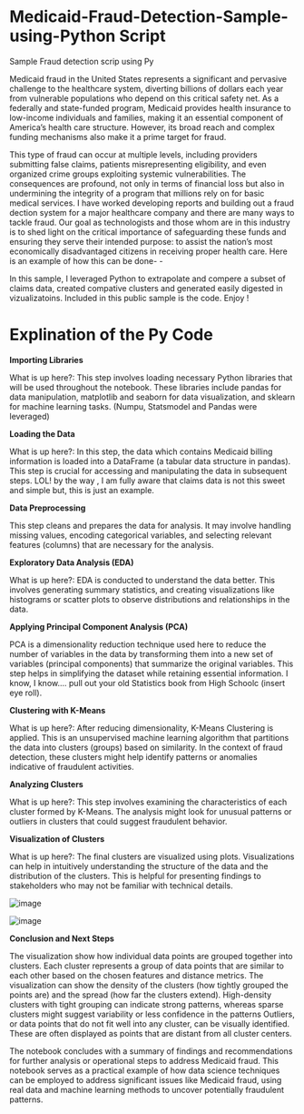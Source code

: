 # Medicaid-Fraud-Detection-Sample-using-Python Script
Sample Fraud detection scrip using Py

Medicaid fraud in the United States represents a significant and pervasive challenge to the healthcare system, diverting billions of dollars each year from vulnerable populations who depend on this critical safety net. As a federally and state-funded program, Medicaid provides health insurance to low-income individuals and families, making it an essential component of America’s health care structure. However, its broad reach and complex funding mechanisms also make it a prime target for fraud.

This type of fraud can occur at multiple levels, including providers submitting false claims, patients misrepresenting eligibility, and even organized crime groups exploiting systemic vulnerabilities. The consequences are profound, not only in terms of financial loss but also in undermining the integrity of a program that millions rely on for basic medical services. I have worked developing reports and building out a fraud dection system for a major healthcare company and there are many ways to tackle fraud. Our goal as technologists and those whom are in this industry is to shed light on the critical importance of safeguarding these funds and ensuring they serve their intended purpose: to assist the nation’s most economically disadvantaged citizens in receiving proper health care. Here is an example of how this can be done- - 

In this sample, I leveraged Python to extrapolate and compere a subset of claims data, created compative clusters and generated easily digested in vizualizatoins. Included in this public sample is the code. Enjoy !
 


# Explination of the Py Code

**Importing Libraries**

What is up here?: This step involves loading necessary Python libraries that will be used throughout the notebook. These libraries include pandas for data manipulation, matplotlib and seaborn for data visualization, and sklearn for machine learning tasks. (Numpu, Statsmodel and Pandas were leveraged)

**Loading the Data**

What is up here?: In this step, the data which contains Medicaid billing information is loaded into a DataFrame (a tabular data structure in pandas). This step is crucial for accessing and manipulating the data in subsequent steps. LOL! by the way , I am fully aware that claims data is not this sweet and simple but, this is just an example. 

**Data Preprocessing**

This step cleans and prepares the data for analysis. It may involve handling missing values, encoding categorical variables, and selecting relevant features (columns) that are necessary for the analysis.

**Exploratory Data Analysis (EDA)**

What is up here?: EDA is conducted to understand the data better. This involves generating summary statistics, and creating visualizations like histograms or scatter plots to observe distributions and relationships in the data.

**Applying Principal Component Analysis (PCA)**

PCA is a dimensionality reduction technique used here to reduce the number of variables in the data by transforming them into a new set of variables (principal components) that summarize the original variables. This step helps in simplifying the dataset while retaining essential information. I know, I know.... pull out your old Statistics book from High Schoolc (insert eye roll).


**Clustering with K-Means**

What is up here?: After reducing dimensionality, K-Means Clustering is applied. This is an unsupervised machine learning algorithm that partitions the data into clusters (groups) based on similarity. In the context of fraud detection, these clusters might help identify patterns or anomalies indicative of fraudulent activities.

**Analyzing Clusters**

What is up here?: This step involves examining the characteristics of each cluster formed by K-Means. The analysis might look for unusual patterns or outliers in clusters that could suggest fraudulent behavior.

**Visualization of Clusters**

What is up here?: The final clusters are visualized using plots. Visualizations can help in intuitively understanding the structure of the data and the distribution of the clusters. This is helpful for presenting findings to stakeholders who may not be familiar with technical details.

![image](https://github.com/Blass2000/Medicaid-Fraud-Detection-Sample-using-Py/assets/89789502/b60a18dc-16c7-4689-a71a-58a95f05a485)



![image](https://github.com/Blass2000/Medicaid-Fraud-Detection-Sample-using-Py/assets/89789502/b0702d0c-ff02-4f44-9083-0da08d3beb78)



**Conclusion and Next Steps**

The visualization show how individual data points are grouped together into clusters. Each cluster represents a group of data points that are similar to each other based on the chosen features and distance metrics. The visualization can show the density of the clusters (how tightly grouped the points are) and the spread (how far the clusters extend). High-density clusters with tight grouping can indicate strong patterns, whereas sparse clusters might suggest variability or less confidence in the patterns Outliers, or data points that do not fit well into any cluster, can be visually identified. These are often displayed as points that are distant from all cluster centers.

The notebook concludes with a summary of findings and recommendations for further analysis or operational steps to address Medicaid fraud. This notebook serves as a practical example of how data science techniques can be employed to address significant issues like Medicaid fraud, using real data and machine learning methods to uncover potentially fraudulent patterns.
